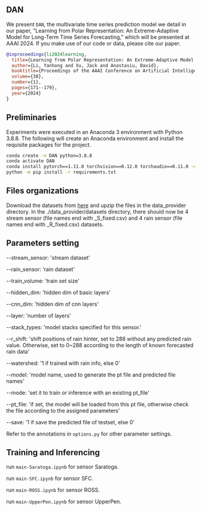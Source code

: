 ## DAN

We present `DAN`, the multivariate time series prediction model we detail in our paper, "Learning from Polar Representation: An Extreme-Adaptive Model for Long-Term Time Series Forecasting," which will be presented at AAAI 2024. If you make use of our code or data, please cite our paper.

```bibtex
@inproceedings{li2024learning,
  title={Learning from Polar Representation: An Extreme-Adaptive Model for Long-Term Time Series Forecasting},
  author={Li, Yanhong and Xu, Jack and Anastasiu, David},
  booktitle={Proceedings of the AAAI Conference on Artificial Intelligence},
  volume={38},
  number={1},
  pages={171--179},
  year={2024}
}
```
## Preliminaries

Experiments were executed in an Anaconda 3 environment with Python 3.8.8. The following will create an Anaconda environment and install the requisite packages for the project.

```bash
conda create -n DAN python=3.8.8
conda activate DAN
conda install pytorch==1.11.0 torchvision==0.12.0 torchaudio==0.11.0 -c pytorch
python -m pip install -r requirements.txt
```

## Files organizations

Download the datasets from [here](https://clp.engr.scu.edu/static/datasets/seed_datasets.zip) and upzip the files in the data_provider directory. In the ./data_provider/datasets directory, there should now be 4 stream sensor (file names end with _S_fixed.csv) and 4 rain sensor (file names end with _R_fixed.csv) datasets.

## Parameters setting

--stream_sensor: 'stream dataset'

--rain_sensor: 'rain dataset'

--train_volume: 'train set size'

--hidden_dim: 'hidden dim of basic layers'

--cnn_dim: 'hidden dim of cnn layers'

--layer: 'number of layers'

--stack_types: 'model stacks specified for this sensor.'

--r_shift: 'shift positions of rain hinter, set to 288 without any predicted rain value. Otherwise, set to 0~288 according to the length of known forecasted rain data'

--watershed: '1 if trained with rain info, else 0'

--model: 'model name, used to generate the pt file and predicted file names'

--mode: 'set it to train or inference with an existing pt_file'

--pt_file: 'if set, the model will be loaded from this pt file, otherwise check the file according to the assigned parameters'

--save: '1 if save the predicted file of testset, else 0'


Refer to the annotations in `options.py` for other parameter settings.

## Training and Inferencing

run `main-Saratoga.ipynb` for sensor Saratoga.

run `main-SFC.ipynb` for sensor SFC.

run `main-ROSS.ipynb` for sensor ROSS.

run `main-UpperPen.ipynb` for sensor UpperPen.



